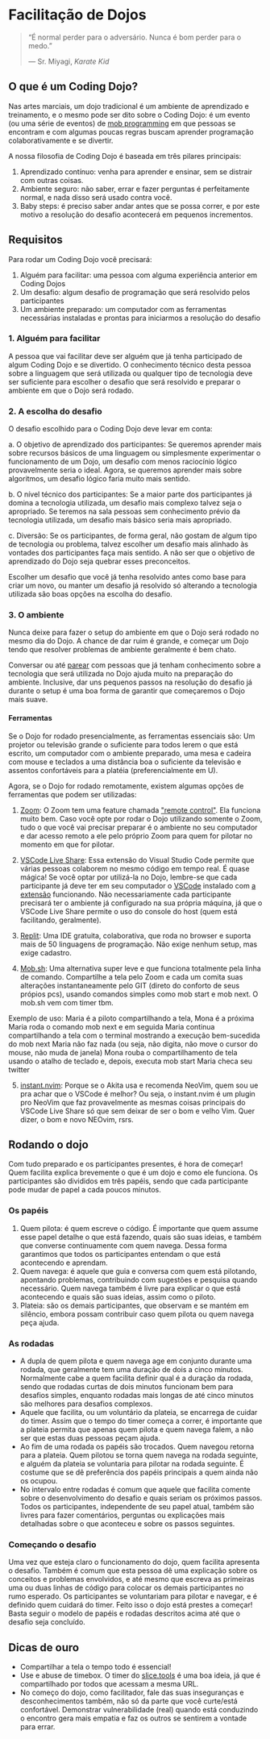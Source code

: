 # Facilitação de Dojos

> “É normal perder para o adversário. Nunca é bom perder para o medo.”
> 
> ― Sr. Miyagi, *Karate Kid*

## O que é um Coding Dojo?

Nas artes marciais, um dojo tradicional é um ambiente de aprendizado e treinamento, e o mesmo pode ser dito sobre o Coding Dojo: é um evento (ou uma série de eventos) de [mob programming](https://www.agilealliance.org/resources/experience-reports/mob-programming-agile2014) em que pessoas se encontram e com algumas poucas regras buscam aprender programação colaborativamente e se divertir.

A nossa filosofia de Coding Dojo é baseada em três pilares principais:

1. Aprendizado contínuo: venha para aprender e ensinar, sem se distrair com outras coisas.
2. Ambiente seguro: não saber, errar e fazer perguntas é perfeitamente normal, e nada disso será usado contra você.
3. Baby steps: é preciso saber andar antes que se possa correr, e por este motivo a resolução do desafio acontecerá em pequenos incrementos.

## Requisitos

Para rodar um Coding Dojo você precisará:

1. Alguém para facilitar: uma pessoa com alguma experiência anterior em Coding Dojos
2. Um desafio: algum desafio de programação que será resolvido pelos participantes
3. Um ambiente preparado: um computador com as ferramentas necessárias instaladas e prontas para iniciarmos a resolução do desafio

### 1. Alguém para facilitar

A pessoa que vai facilitar deve ser alguém que já tenha participado de algum Coding Dojo e se divertido. O conhecimento técnico desta pessoa sobre a linguagem que será utilizada ou qualquer tipo de tecnologia deve ser suficiente para escolher o desafio que será resolvido e preparar o ambiente em que o Dojo será rodado.

### 2. A escolha do desafio

O desafio escolhido para o Coding Dojo deve levar em conta:

a. O objetivo de aprendizado dos participantes: Se queremos aprender mais sobre recursos básicos de uma linguagem ou simplesmente experimentar o funcionamento de um Dojo, um desafio com menos raciocínio lógico provavelmente seria o ideal. Agora, se queremos aprender mais sobre algoritmos, um desafio lógico faria muito mais sentido.

b. O nível técnico dos participantes: Se a maior parte dos participantes já domina a tecnologia utilizada, um desafio mais complexo talvez seja o apropriado. Se teremos na sala pessoas sem conhecimento prévio da tecnologia utilizada, um desafio mais básico seria mais apropriado.

c. Diversão: Se os participantes, de forma geral, não gostam de algum tipo de tecnologia ou problema, talvez escolher um desafio mais alinhado às vontades dos participantes faça mais sentido. A não ser que o objetivo de aprendizado do Dojo seja quebrar esses preconceitos.

Escolher um desafio que você já tenha resolvido antes como base para criar um novo, ou manter um desafio já resolvido só alterando a tecnologia utilizada são boas opções na escolha do desafio.

### 3. O ambiente

Nunca deixe para fazer o setup do ambiente em que o Dojo será rodado no mesmo dia do Dojo. A chance de dar ruim é grande, e começar um Dojo tendo que resolver problemas de ambiente geralmente é bem chato.

Conversar ou até [parear](https://martinfowler.com/articles/on-pair-programming.html) com pessoas que já tenham conhecimento sobre a tecnologia que será utilizada no Dojo ajuda muito na preparação do ambiente. Inclusive, dar uns pequenos passos na resolução do desafio já durante o setup é uma boa forma de garantir que começaremos o Dojo mais suave. 

#### Ferramentas

Se o Dojo for rodado presencialmente, as ferramentas essenciais são: Um projetor ou televisão grande o suficiente para todos lerem o que está escrito, um computador com o ambiente preparado, uma mesa e cadeira com mouse e teclados a uma distância boa o suficiente da televisão e assentos confortáveis para a platéia (preferencialmente em U).

Agora, se o Dojo for rodado remotamente, existem algumas opções de ferramentas que podem ser utilizadas:

1. [Zoom](https://zoom.us): O Zoom tem uma feature chamada ["remote control"](https://support.zoom.us/hc/en-us/articles/201362673-Requesting-or-giving-remote-control). Ela funciona muito bem. Caso você opte por rodar o Dojo utilizando somente o Zoom, tudo o que você vai precisar preparar é o ambiente no seu computador e dar acesso remoto a ele pelo próprio Zoom para quem for pilotar no momento em que for pilotar.

2. [VSCode Live Share](https://code.visualstudio.com/learn/collaboration/live-share): Essa extensão do Visual Studio Code permite que várias pessoas colaborem no mesmo código em tempo real. É quase mágica! Se você optar por utilizá-la no Dojo, lembre-se que cada participante já deve ter em seu computador o [VSCode](https://code.visualstudio.com/) instalado com [a extensão](https://marketplace.visualstudio.com/items?itemName=MS-vsliveshare.vsliveshare-pack) funcionando. Não necessariamente cada participante precisará ter o ambiente já configurado na sua própria máquina, já que o VSCode Live Share permite o uso do console do host (quem está facilitando, geralmente).

3. [Replit](https://replit.com/): Uma IDE gratuita, colaborativa, que roda no browser e suporta mais de 50 linguagens de programação. Não exige nenhum setup, mas exige cadastro.

4. [Mob.sh](https://mob.sh/): Uma alternativa super leve e que funciona totalmente pela linha de comando. Compartilhe a tela pelo Zoom e cada um comita suas alterações instantaneamente pelo GIT (direto do conforto de seus própios pcs), usando comandos simples como mob start e mob next. O mob.sh vem com timer tbm.

Exemplo de uso:
     Maria é a piloto compartilhando a tela, Mona é a próxima
     Maria roda o comando mob next e em seguida
     Maria continua compartilhando a tela com o terminal mostrando a execução bem-sucedida do mob next
     Maria não faz nada (ou seja, não digita, não move o cursor do mouse, não muda de janela)
     Mona rouba o compartilhamento de tela usando o atalho de teclado e, depois, executa mob start
     Maria checa seu twitter
     
5. [instant.nvim](https://bit.ly/3TeRAol): Porque se o Akita usa e recomenda NeoVim, quem sou ue pra achar que o VSCode é melhor? Ou seja, o instant.nvim é um plugin pro NeoVim que faz provavelmente as mesmas coisas principais do VSCode Live Share só que sem deixar de ser o bom e velho Vim. Quer dizer, o bom e novo NEOvim, rsrs.
     

## Rodando o dojo

Com tudo preparado e os participantes presentes, é hora de começar! Quem facilita explica brevemente o que é um dojo e como ele funciona. Os participantes são divididos em três papéis, sendo que cada participante pode mudar de papel a cada poucos minutos.

### Os papéis

1. Quem pilota: é quem escreve o código. É importante que quem assume esse papel detalhe o que está fazendo, quais são suas ideias, e também que converse continuamente com quem navega. Dessa forma garantimos que todos os participantes entendam o que está acontecendo e aprendam.
2. Quem navega: é aquele que guia e conversa com quem está pilotando, apontando problemas, contribuindo com sugestões e pesquisa quando necessário. Quem navega também é livre para explicar o que está acontecendo e quais são suas ideias, assim como o piloto.
3. Plateia: são os demais participantes, que observam e se mantém em silêncio, embora possam contribuir caso quem pilota ou quem navega peça ajuda.

### As rodadas

- A dupla de quem pilota e quem navega age em conjunto durante uma rodada, que geralmente tem uma duração de dois a cinco minutos. Normalmente cabe a quem facilita definir qual é a duração da rodada, sendo que rodadas curtas de dois minutos funcionam bem para desafios simples, enquanto rodadas mais longas de até cinco minutos são melhores para desafios complexos.
- Aquele que facilita, ou um voluntário da plateia, se encarrega de cuidar do timer. Assim que o tempo do timer começa a correr, é importante que a plateia permita que apenas quem pilota e quem navega falem, a não ser que estas duas pessoas peçam ajuda.
- Ao fim de uma rodada os papéis são trocados. Quem navegou retorna para a plateia. Quem pilotou se torna quem navega na rodada seguinte, e alguém da plateia se voluntaria para pilotar na rodada seguinte. É costume que se dê preferência dos papéis principais a quem ainda não os ocupou.
- No intervalo entre rodadas é comum que aquele que facilita comente sobre o desenvolvimento do desafio e quais seriam os próximos passos. Todos os participantes, independente de seu papel atual, também são livres para fazer comentários, perguntas ou explicações mais detalhadas sobre o que aconteceu e sobre os passos seguintes.

### Começando o desafio

Uma vez que esteja claro o funcionamento do dojo, quem facilita apresenta o desafio. Também é comum que esta pessoa dê uma explicação sobre os conceitos e problemas envolvidos, e até mesmo que escreva as primeiras uma ou duas linhas de código para colocar os demais participantes no rumo esperado. Os participantes se voluntariam para pilotar e navegar, e é definido quem cuidará do timer. Feito isso o dojo está prestes a começar! Basta seguir o modelo de papéis e rodadas descritos acima até que o desafio seja concluído.

## Dicas de ouro

- Compartilhar a tela o tempo todo é essencial!
- Use e abuse de timebox. O timer do [slice.tools](https://slice.tools) é uma boa ideia, já que é compartilhado por todos que acessam a mesma URL.
- No começo do dojo, como facilitador, fale das suas inseguranças e desconhecimentos também, não só da parte que você curte/está confortável. Demonstrar vulnerabilidade (real) quando está conduzindo o encontro gera mais empatia e faz os outros se sentirem a vontade para errar.

